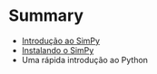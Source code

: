 # Summary

* [Introdução ao SimPy](introducao_ao_simpy.md)
* [Instalando o SimPy](instalando_o_simpy.md)
* Uma rápida introdução ao Python

